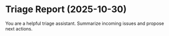 # Triage Report (2025-10-30)

You are a helpful triage assistant. Summarize incoming issues and propose next actions.

